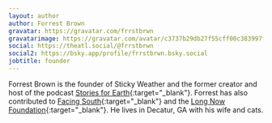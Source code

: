 ```yaml
---
layout: author
author: Forrest Brown
gravatar: https://gravatar.com/frrstbrwn
gravatarimage: https://gravatar.com/avatar/c3737b29db27f55cff00c383997f1260?size=256&cache=1724772538430
social: https://theatl.social/@frrstbrwn
social2: https://bsky.app/profile/frrstbrwn.bsky.social
jobtitle: founder
---
```

Forrest Brown is the founder of Sticky Weather and the former creator and host of the podcast [Stories for Earth](https://storiesforearth.com){:target="_blank"}. Forrest has also contributed to [Facing South](https://www.facingsouth.org/2023/07/ev-mega-deals-pit-states-against-souths-rural-communities){:target="_blank"} and the [Long Now Foundation](https://longnow.org/ideas/in-the-ministry-for-the-future-new-ideas-from-ancient-wisdom/){:target="_blank"}. He lives in Decatur, GA with his wife and cats.